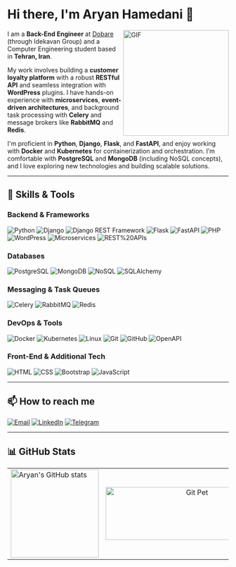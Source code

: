 # Hi there, I'm Aryan Hamedani 👋

<img align="right" src="https://media.giphy.com/media/qgQUggAC3Pfv687qPC/giphy.gif" width="240" alt="GIF"/>

I am a **Back-End Engineer** at [Dobare](https://dobare.me) (through Idekavan Group) and a Computer Engineering student based in **Tehran, Iran**.

My work involves building a **customer loyalty platform** with a robust **RESTful API** and seamless integration with **WordPress** plugins. I have hands-on experience with **microservices**, **event-driven architectures**, and background task processing with **Celery** and message brokers like **RabbitMQ** and **Redis**.

I'm proficient in **Python**, **Django**, **Flask**, and **FastAPI**, and enjoy working with **Docker** and **Kubernetes** for containerization and orchestration. I’m comfortable with **PostgreSQL** and **MongoDB** (including NoSQL concepts), and I love exploring new technologies and building scalable solutions.

---

## 🚀 Skills & Tools

### **Backend & Frameworks**
![Python](https://img.shields.io/badge/Python-3776AB?style=for-the-badge&logo=python&logoColor=white)
![Django](https://img.shields.io/badge/Django-092E20?style=for-the-badge&logo=django&logoColor=white)
![Django REST Framework](https://img.shields.io/badge/DRF-EE3B2F?style=for-the-badge)
![Flask](https://img.shields.io/badge/Flask-000000?style=for-the-badge&logo=flask&logoColor=white)
![FastAPI](https://img.shields.io/badge/FastAPI-009688?style=for-the-badge)
![PHP](https://img.shields.io/badge/PHP-777BB4?style=for-the-badge&logo=php&logoColor=white)
![WordPress](https://img.shields.io/badge/WordPress-21759B?style=for-the-badge&logo=wordpress&logoColor=white)
![Microservices](https://img.shields.io/badge/Microservices-FACC15?style=for-the-badge)
![REST%20APIs](https://img.shields.io/badge/REST%20APIs-3B2E5A?style=for-the-badge)

### **Databases**
![PostgreSQL](https://img.shields.io/badge/PostgreSQL-336791?style=for-the-badge&logo=postgresql&logoColor=white)
![MongoDB](https://img.shields.io/badge/MongoDB-47A248?style=for-the-badge&logo=mongodb&logoColor=white)
![NoSQL](https://img.shields.io/badge/NoSQL-808080?style=for-the-badge)
![SQLAlchemy](https://img.shields.io/badge/SQLAlchemy-CE3232?style=for-the-badge)

### **Messaging & Task Queues**
![Celery](https://img.shields.io/badge/Celery-37814A?style=for-the-badge&logo=celery&logoColor=white)
![RabbitMQ](https://img.shields.io/badge/RabbitMQ-FF6600?style=for-the-badge&logo=rabbitmq&logoColor=white)
![Redis](https://img.shields.io/badge/Redis-DC382D?style=for-the-badge&logo=redis&logoColor=white)

### **DevOps & Tools**
![Docker](https://img.shields.io/badge/Docker-0db7ed?style=for-the-badge&logo=docker&logoColor=white)
![Kubernetes](https://img.shields.io/badge/Kubernetes-326ce5?style=for-the-badge&logo=kubernetes&logoColor=white)
![Linux](https://img.shields.io/badge/Linux-FCC624?style=for-the-badge&logo=linux&logoColor=black)
![Git](https://img.shields.io/badge/Git-F05032?style=for-the-badge&logo=git&logoColor=white)
![GitHub](https://img.shields.io/badge/GitHub-181717?style=for-the-badge&logo=github&logoColor=white)
![OpenAPI](https://img.shields.io/badge/OpenAPI-6BA539?style=for-the-badge&logo=swagger&logoColor=white)

### **Front-End & Additional Tech**
![HTML](https://img.shields.io/badge/HTML-E34F26?style=for-the-badge&logo=html5&logoColor=white)
![CSS](https://img.shields.io/badge/CSS-1572B6?style=for-the-badge&logo=css3&logoColor=white)
![Bootstrap](https://img.shields.io/badge/Bootstrap-563D7C?style=for-the-badge&logo=bootstrap&logoColor=white)
![JavaScript](https://img.shields.io/badge/JavaScript-F7DF1E?style=for-the-badge&logo=javascript&logoColor=black)

---

## 📫 How to reach me

[![Email](https://img.shields.io/badge/Email-D14836?style=for-the-badge&logo=gmail&logoColor=white)](mailto:aryn.hmd@gmail.com)
[![LinkedIn](https://img.shields.io/badge/LinkedIn-0077B5?style=for-the-badge&logo=linkedin&logoColor=white)](https://linkedin.com/in/aryan-hamedani)
[![Telegram](https://img.shields.io/badge/Telegram-2CA5E0?style=for-the-badge&logo=telegram&logoColor=white)](https://t.me/tentoria)

---

## 📊 GitHub Stats

<table>
  <tr>
    <!-- Left column: GitHub Stats -->
    <td>
      <img 
        src="https://github-readme-stats.vercel.app/api?username=AryanHamedani&show_icons=true&theme=radical"
        alt="Aryan's GitHub stats"
        height="200"
      />
    </td>
    <!-- Right column: Git Pet -->
    <td align="center">
      <a href="https://github.com/devxb/gitanimals">
        <img
          src="https://render.gitanimals.org/lines/AryanHamedani"
          alt="Git Pet"
          width="400"
          height="120"
        />
      </a>
    </td>
  </tr>
</table>
